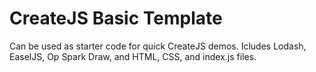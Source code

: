 # CreateJS Basic Template

Can be used as starter code for quick CreateJS demos.  Icludes Lodash, EaselJS, Op Spark Draw, and HTML, CSS, and index.js files.